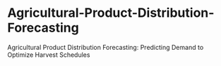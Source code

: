 # Agricultural-Product-Distribution-Forecasting
Agricultural Product Distribution Forecasting: Predicting Demand to Optimize Harvest Schedules
